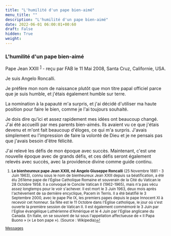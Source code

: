 ```yaml
---
title: "L'humilité d'un pape bien-aimé"
menu_title: ""
description: "L'humilité d'un pape bien-aimé"
date: 2022-06-01 06:00:01+00:60
draft: False
hidden: True
weight:
---
```

### L'humilité d'un pape bien-aimé

Pape Jean XXIII <sup id="a1">[1](#f1)</sup> - reçu par FAB le 11 Mai 2008, Santa Cruz, Californie, USA.

Je suis Angelo Roncalli.

Je préfère mon nom de naissance plutôt que mon titre papal officiel parce que je suis humble, et j'étais également humble sur terre.

La nomination à la papauté m'a surpris, et j'ai décidé d'utiliser ma haute position pour faire le bien, comme je l'ai toujours souhaité.

Je dois dire qu'ici et assez rapidement mes idées ont beaucoup changé. J'ai été accueilli par mes parents bien-aimés. Ils avaient vu ce que j'étais devenu et m'ont fait beaucoup d'éloges, ce qui m'a surpris. J'avais simplement eu l'impression de faire la volonté de Dieu et je ne pensais pas que j'avais besoin d'être félicité.

J'ai relevé les défis de mon époque avec succès. Maintenant, c'est une nouvelle époque avec de grands défis, et ces défis seront également relevés avec succès, avec la providence divine comme guide continu.
<small>

1. <large id="f1"> **Le bienheureux pape Jean XXIII, né Angelo Giuseppe Roncalli** (25 Novembre 1881 - 3 Juin 1963), connu sous le nom de bienheureux Jean XXIII depuis sa béatification, a été élu 261ème pape de l'Église Catholique Romaine et souverain de la Cité du Vatican le 28 Octobre 1958. Il a convoqué le Concile Vatican II (1962-1965), mais n'a pas vécu assez longtemps pour le voir s'achever. Il est mort le 3 Juin 1963, deux mois après l'achèvement de sa dernière encyclique, Pacem in Terris. Il a été béatifié le 3 Septembre 2000, avec le pape Pie IX, les premiers papes depuis le pape Innocent XI à recevoir cet honneur. Sa fête est le 11 Octobre dans l'Église catholique, le jour où s'est ouverte la première session de Vatican II. Il est également commémoré le 3 Juin par l'Eglise évangélique Luthérienne d'Amérique et le 4 Juin par l'Eglise anglicane du Canada. En Italie, on se souvient de lui sous l'appellation affectueuse de « Il Papa Buono » (« Le bon pape »). (Source : Wikipedia)[↩](#a1)

[Messages](/fr-contemporary-messages/fr-contemporary-messages-by-date-order/fr-contemporary-messages-2008)